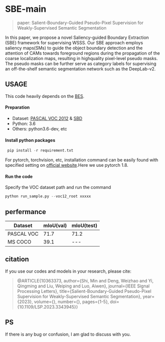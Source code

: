 # SBE-main
>paper: Salient-Boundary-Guided Pseudo-Pixel Supervision for Weakly-Supervised Semantic Segmentation
>
In this paper, we propose a novel Saliency-guided Boundary Extraction (SBE) framework for supervising WSSS. Our SBE approach employs saliency maps(SMs) to guide the object boundary detection and the attention of CAMs towards foreground regions during the propagation of the coarse localization maps, resulting in highquality pixel-level pseudo masks. The pseudo masks can be further serve as category labels for supervising an off-the-shelf semantic segmentation network such as the DeepLab-v2.

## USAGE
This code heavily depends on the [BES](https://github.com/mt-cly/BES). 
#### Preparation
* Dataset: [PASCAL VOC 2012](http://host.robots.ox.ac.uk/pascal/VOC/voc2012/index.html) & [SBD](http://home.bharathh.info/pubs/codes/SBD/download.html)
* Python: 3.6
* Others: python3.6-dev, etc
#### Install python packages
```python
 pip install -r requirement.txt
```
For pytorch, torchvision, etc, installation command can be easily found with specified setting on [official website](https://pytorch.org/get-started/locally/).Here we use pytorch 1.8.

#### Run the code
Specify the VOC dataset path and run the command
```python
python run_sample.py --voc12_root xxxxx
```

## perfermance
 | Dataset | mIoU(val) | mIoU(test) |
| --- | --- | --- |
| PASCAL VOC	 | 71.7 | 71.2 |
| MS COCO	 | 39.1 | --- |


## citation
If you use our codes and models in your research, please cite:
>@ARTICLE{10363373,
  author={Shi, Min and Deng, Weizhao and Yi, Qingming and Liu, Weiping and Luo, Aiwen},
  journal={IEEE Signal Processing Letters}, 
  title={Salient-Boundary-Guided Pseudo-Pixel Supervision for Weakly-Supervised Semantic Segmentation}, 
  year={2023},
  volume={},
  number={},
  pages={1-5},
  doi={10.1109/LSP.2023.3343945}}


## PS

If there is any bug or confusion, I am glad to discuss with you. 

